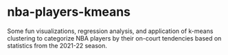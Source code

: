 # nba-players-kmeans

Some fun visualizations, regression analysis, and application of k-means clustering to categorize NBA players by their on-court tendencies based on statistics from the 2021-22 season.
